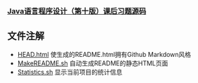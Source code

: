 ### [Java语言程序设计（第十版）课后习题源码](https://github.com/crazymousethief/java-college-course/tree/master/src/pers/crazymouse/exercises)
## 文件注解
* [HEAD.html](https://github.com/crazymousethief/java-college-course/blob/master/src/pers/crazymouse/exercises/HEAD.html) 使生成的README.html拥有Github Markdown风格
* [MakeREADME.sh](https://github.com/crazymousethief/java-college-course/blob/master/src/pers/crazymouse/exercises/MakeREADME.sh) 自动生成README的静态HTML页面
* [Statistics.sh](https://github.com/crazymousethief/java-college-course/blob/master/src/pers/crazymouse/exercises/Statistics.sh)
显示当前项目的统计信息
